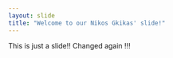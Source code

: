 ```yaml
---
layout: slide
title: "Welcome to our Nikos Gkikas' slide!"
---
```

This is just a slide!!
Changed again !!!
